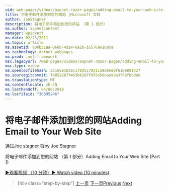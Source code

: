 ```yaml
---
uid: web-pages/videos/aspnet-razor-pages/adding-email-to-your-web-site
title: 将电子邮件添加到您的网站 |Microsoft 文档
author: JoeStagner
description: 将电子邮件添加到您的网站 （第 1 部分）
ms.author: aspnetcontent
manager: wpickett
ms.date: 02/25/2011
ms.topic: article
ms.assetid: a0eb31aa-068b-4214-8a2b-16576a616aca
ms.technology: dotnet-webpages
ms.prod: .net-framework
msc.legacyurl: /web-pages/videos/aspnet-razor-pages/adding-email-to-your-web-site
msc.type: video
ms.openlocfilehash: 2516503658c178d5579311a9866edf61688d1427
ms.sourcegitcommit: f8852267f463b62d7f975e56bea9aa3f68fbbdeb
ms.translationtype: MT
ms.contentlocale: zh-CN
ms.lasthandoff: 04/06/2018
ms.locfileid: "30895246"
---
```

<a name="adding-email-to-your-web-site"></a><span data-ttu-id="2afa9-103">将电子邮件添加到您的网站</span><span class="sxs-lookup"><span data-stu-id="2afa9-103">Adding Email to Your Web Site</span></span>
====================
<span data-ttu-id="2afa9-104">通过[Joe stagner 将](https://github.com/JoeStagner)</span><span class="sxs-lookup"><span data-stu-id="2afa9-104">by [Joe Stagner](https://github.com/JoeStagner)</span></span>

<span data-ttu-id="2afa9-105">将电子邮件添加到您的网站 （第 1 部分）</span><span class="sxs-lookup"><span data-stu-id="2afa9-105">Adding Email to Your Web Site (Part 1)</span></span>

[<span data-ttu-id="2afa9-106">&#9654;观看视频 （10 分钟）</span><span class="sxs-lookup"><span data-stu-id="2afa9-106">&#9654; Watch video (10 minutes)</span></span>](https://channel9.msdn.com/Blogs/ASP-NET-Site-Videos/adding-email-to-your-web-site)

> [!div class="step-by-step"]
> <span data-ttu-id="2afa9-107">[上一页](working-with-video.md)
> [下一页](adding-search-to-your-web-site.md)</span><span class="sxs-lookup"><span data-stu-id="2afa9-107">[Previous](working-with-video.md)
[Next](adding-search-to-your-web-site.md)</span></span>
